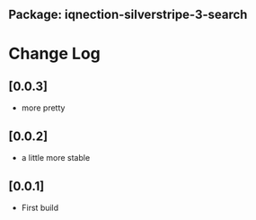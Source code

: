 ## Package: iqnection-silverstripe-3-search
# Change Log

## [0.0.3]
- more pretty

## [0.0.2]
- a little more stable

## [0.0.1]
- First build
